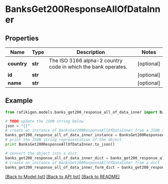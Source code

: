 # BanksGet200ResponseAllOfDataInner


## Properties
Name | Type | Description | Notes
------------ | ------------- | ------------- | -------------
**country** | **str** | The ISO 3166 alpha-2 country code in which the bank operates. | [optional] 
**id** | **str** |  | [optional] 
**name** | **str** |  | [optional] 

## Example

```python
from rafikigen.models.banks_get200_response_all_of_data_inner import BanksGet200ResponseAllOfDataInner

# TODO update the JSON string below
json = "{}"
# create an instance of BanksGet200ResponseAllOfDataInner from a JSON string
banks_get200_response_all_of_data_inner_instance = BanksGet200ResponseAllOfDataInner.from_json(json)
# print the JSON string representation of the object
print BanksGet200ResponseAllOfDataInner.to_json()

# convert the object into a dict
banks_get200_response_all_of_data_inner_dict = banks_get200_response_all_of_data_inner_instance.to_dict()
# create an instance of BanksGet200ResponseAllOfDataInner from a dict
banks_get200_response_all_of_data_inner_form_dict = banks_get200_response_all_of_data_inner.from_dict(banks_get200_response_all_of_data_inner_dict)
```
[[Back to Model list]](../README.md#documentation-for-models) [[Back to API list]](../README.md#documentation-for-api-endpoints) [[Back to README]](../README.md)


